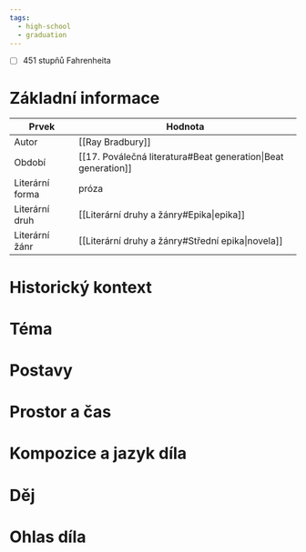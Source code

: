 ```yaml
---
tags:
  - high-school
  - graduation
---
```

- [ ] 451 stupňů Fahrenheita
# Základní informace
| Prvek           | Hodnota                                                   |
| --------------- | --------------------------------------------------------- |
| Autor           | [[Ray Bradbury]]                                          |
| Období          | [[17. Poválečná literatura#Beat generation\|Beat generation]] |
| Literární forma | próza                                                     |
| Literární druh  | [[Literární druhy a žánry#Epika\|epika]]                  |
| Literární žánr  | [[Literární druhy a žánry#Střední epika\|novela]]         |
# Historický kontext
# Téma
# Postavy
# Prostor a čas
# Kompozice a jazyk díla
# Děj
# Ohlas díla